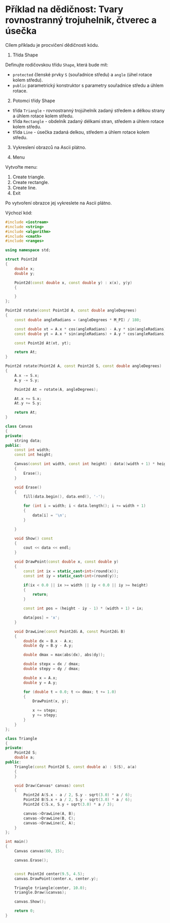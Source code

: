 # Příklad na dědičnost: Tvary rovnostranný trojuhelnik, čtverec a úsečka

Cílem příkladu je procvičení dědičnosti kódu. 

1. Třída Shape

Definujte rodičovskou třídu `Shape`, která bude mít:

- `protected` členské prvky  `S` (souřadnice středu) a `angle` (úhel rotace kolem středu).
- `public` parametrický konstruktor  s parametry souřadnice středu a úhlem rotace.

2. Potomci třídy Shape

- třída `Triangle` - rovnostranný trojúhelník zadaný středem a délkou strany a úhlem rotace kolem středu.
- třída `Rectangle` - obdelník zadaný délkami stran, středem a úhlem rotace kolem středu.
- třída `Line` - úsečka zadaná delkou, středem a úhlem rotace kolem středu.

3. Vykreslení obrazců na Ascii plátno.

4. Menu

Vytvořte menu:
1. Create triangle.
2. Create rectangle.
3. Create line.
4. Exit

Po vytvoření obrazce jej vykreslete na Ascii plátno.

Výchozí kód:

```cpp
#include <iostream>
#include <string>
#include <algorithm>
#include <cmath>
#include <ranges>

using namespace std;

struct Point2d
{
    double x;
    double y;

    Point2d(const double x, const double y) : x(x), y(y)
    {

    }
};

Point2d rotate(const Point2d A, const double angleDegrees)
{
    const double angleRadians = (angleDegrees * M_PI) / 180;

    const double xt = A.x * cos(angleRadians) - A.y * sin(angleRadians);
    const double yt = A.x * sin(angleRadians) + A.y * cos(angleRadians);

    const Point2d At(xt, yt);

    return At;
}

Point2d rotate(Point2d A, const Point2d S, const double angleDegrees)
{
    A.x -= S.x;
    A.y -= S.y;

    Point2d At = rotate(A, angleDegrees);

    At.x += S.x;
    At.y += S.y;

    return At;
}

class Canvas
{
private:
    string data;
public:
    const int width;
    const int height;

    Canvas(const int width, const int height) : data((width + 1) * height, '-'), width(width), height(height)
    {
        Erase();
    }

    void Erase()
    {
        fill(data.begin(), data.end(), '-');

        for (int i = width; i < data.length(); i += width + 1)
        {
            data[i] = '\n';
        }

    }

    void Show() const
    {
        cout << data << endl;
    }

    void DrawPoint(const double x, const double y)
    {
        const int ix = static_cast<int>(round(x));
        const int iy = static_cast<int>(round(y));

        if(ix < 0.0 || ix >= width || iy < 0.0 || iy >= height)
        {
            return;
        }

        const int pos = (height - iy - 1) * (width + 1) + ix;

        data[pos] = 'x';
    }

    void DrawLine(const Point2d& A, const Point2d& B)
    {
        double dx = B.x - A.x;
        double dy = B.y - A.y;

        double dmax = max(abs(dx), abs(dy));

        double stepx = dx / dmax;
        double stepy = dy / dmax;

        double x = A.x;
        double y = A.y;

        for (double t = 0.0; t <= dmax; t += 1.0)
        {
            DrawPoint(x, y);

            x += stepx;
            y += stepy;
        }
    }
};

class Triangle
{
private:
    Point2d S;
    double a;
public:
    Triangle(const Point2d S, const double a) : S(S), a(a)
    {
    }

    void Draw(Canvas* canvas) const
    {
        Point2d A(S.x - a / 2, S.y - sqrt(3.0) * a / 6);
        Point2d B(S.x + a / 2, S.y - sqrt(3.0) * a / 6);
        Point2d C(S.x, S.y + sqrt(3.0) * a / 3);

        canvas->DrawLine(A, B);
        canvas->DrawLine(B, C);
        canvas->DrawLine(C, A);
    }
};

int main()
{
    Canvas canvas(60, 15);

    canvas.Erase();


    const Point2d center(9.5, 4.5);
    canvas.DrawPoint(center.x, center.y);

    Triangle triangle(center, 10.0);
    triangle.Draw(&canvas);

    canvas.Show();

    return 0;
}
```





